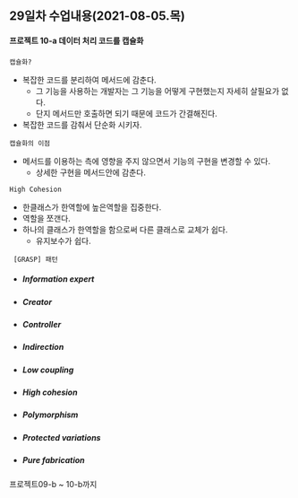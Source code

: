 ## 29일차 수업내용(2021-08-05.목)

#### 프로젝트 10-a 데이터  처리 코드를 캡슐화

` 캡슐화? `

- 복잡한 코드를 분리하여 메서드에 감춘다.
  - 그 기능을 사용하는 개발자는 그 기능을 어떻게 구현했는지 자세히 살필요가 없다.
  - 단지 메서드만 호출하면 되기 때문에 코드가 간결해진다.
- 복잡한 코드를 감춰서 단순화 시키자.

` 캡슐화의 이점 ` 

- 메서드를 이용하는 측에 영향을 주지 않으면서 기능의 구현을 변경할 수 있다.
  - 상세한 구현을 메서드안에 감춘다.

` High Cohesion ` 

- 한클래스가 한역할에 높은역할을 집중한다.
- 역할을 쪼갠다.
- 하나의 클래스가 한역할을 함으로써 다른 클래스로 교체가 쉽다. 
  - 유지보수가 쉽다.

` [GRASP] 패턴` 

- ##### Information expert

- ##### Creator

- ##### Controller

- ##### Indirection

- ##### Low coupling

- ##### High cohesion

- ##### Polymorphism

- ##### Protected variations

- ##### Pure fabrication

프로젝트09-b ~ 10-b까지

